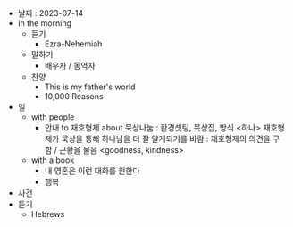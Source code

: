 - 날짜 : 2023-07-14
- in the morning
	- 듣기
		- Ezra-Nehemiah
	- 말하기
		-  배우자 / 동역자 
	- 찬양
		- This is my father's world
		- 10,000 Reasons
- 일
	- with people
		- 안내 to 재호형제 about 묵상나눔 : 환경셋팅, 묵상집, 방식 <하나> 재호형제가 묵상을 통해 하나님을 더 잘 알게되기를 바람 : 재호형제의 의견을 구함 / 근황을 물음 <goodness, kindness>
	- with a book
		- 내 영혼은 이런 대화를 원한다
		- 행복
- 사건
- 듣기
	- Hebrews 

